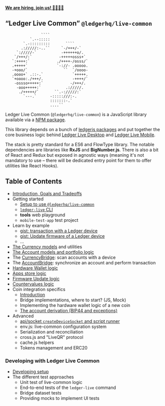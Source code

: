 **[We are hiring, join us! 👨‍💻👩‍💻](https://jobs.lever.co/ledger/?department=Engineering)**

## “Ledger Live Common” `@ledgerhq/live-common`

`````
                ````
           `.--:::::
        `.-:::::::::       ````
       .://///:-..``     `-/+++/-`
     `://///-`           -++++++o/.
    `/+++/:`            -+++++osss+`
   `:++++:`            ./++++-/osss/`
   .+++++`             `-://- .ooooo.
   -+ooo/`                ``  `/oooo-
   .oooo+` .::-.`             `+++++.
   `+oooo:./+++/.             -++++/`
    -ossso+++++:`            -/+++/.
     -ooo+++++:`           .://///.
      ./+++++/`       ``.-://///:`
        `---.`      -:::::///:-.
                    :::::::-.`
                    ....``

`````

Ledger Live Common (`@ledgerhq/live-common`) is a JavaScript library available via a [NPM package](https://npmjs.com/@ledgerhq/live-common).

This library depends on a bunch of [ledgerjs packages](https://github.com/LedgerHQ/ledgerjs) and put together the core business logic behind [Ledger Live Desktop](https://github.com/LedgerHQ/ledger-live-desktop) and [Ledger Live Mobile](https://github.com/LedgerHQ/ledger-live-mobile).

The stack is pretty standard for a ES6 and FlowType library. The notable dependencies are libraries like **RxJS** and **BigNumber.js**. There is also a bit of React and Redux but exposed in agnostic ways (meaning it's not mandatory to use – there will be dedicated entry point for them to offer utilities like React Hooks).

## Table of Contents

- [Introduction, Goals and Tradeoffs](./docs/intro.md)
- Getting started
  - [Setup to use `@ledgerhq/live-common`](./docs/live-common-setup.md)
  - [`ledger-live` CLI](./docs/cli.md)
  - **tools** web playground
  - `mobile-test-app` test project
- Learn by example
  - [gist: transaction with a Ledger device](./docs/gist-tx.md)
  - [gist: Update firmware of a Ledger device](./docs/gist-firmware.md)
  - ...
- [The Currency models](./docs/currency.md) and utilities
- [The Account models and portfolio logic](./docs/account.md)
- The [CurrencyBridge](./docs/CurrencyBridge.md): scan accounts with a device
- The [AccountBridge](./docs/AccountBridge.md): synchronize an account and perform transaction
- [Hardware Wallet logic](./docs/hw.md)
- [Apps store logic](./docs/apps.md)
- [Firmware Update logic](./docs/firmware-update.md)
- [Countervalues logic](./docs/countervalues.md)
- Coin integration specifics
  - [Introduction](./docs/ci-intro.md)
  - Bridge implementations, where to start? (JS, Mock)
  - Implementing the hardware wallet logic of a new coin
  - [The account derivation (BIP44 and exceptions)](./docs/derivation.md)
- Advanced
  - [api/socket `createDeviceSocket` and script runner](./docs/socket.md)
  - env.js: live-common configuration system
  - Serialization and reconciliation
  - cross.js and "LiveQR" protocol
  - cache.js helpers
  - Tokens management and ERC20

### Developing with Ledger Live Common

- [Developing setup](./docs/developing.md)
- The different test approaches
  - Unit test of live-common logic
  - End-to-end tests of the `ledger-live` command
  - Bridge dataset tests
  - Providing mocks to implement UI tests
